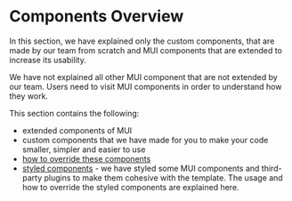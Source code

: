 <h1>Components Overview</h1>

In this section, we have explained only the custom components, that are made by our team from scratch and MUI components that are extended to increase its usability.

We have not explained all other MUI component that are not extended by our team. Users need to visit MUI components in order to understand how they work.

This section contains the following:

- extended components of MUI
- custom components that we have made for you to make your code smaller, simpler and easier to use
- [how to override these components](/guide/components/override-components.html)
- [styled components](/guide/components/styled-components.html) - we have styled some MUI components and third-party plugins to make them cohesive with the template. The usage and how to override the styled components are explained here.

